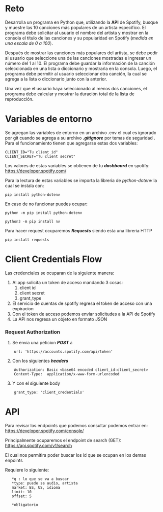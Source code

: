 # Reto

Desarrolla un programa en Python que, utilizando la **API** de Spotify, busque y muestre las 10 
canciones más populares de un artista específico. El programa debe solicitar al usuario el nombre 
del artista y mostrar en la consola el título de las canciones y su popularidad en Spotify (_medida en 
una escala de 0 a 100_).

Después de mostrar las canciones más populares del artista, se debe pedir al usuario que 
seleccione una de las canciones mostradas e ingresar un número del 1 al 10. El programa debe 
guardar la información de la canción seleccionada en una lista o diccionario y mostrarla en la 
consola. Luego, el programa debe permitir al usuario seleccionar otra canción, la cual se agrega a 
la lista o diccionario junto con la anterior.

Una vez que el usuario haya seleccionado al menos dos canciones, el programa debe calcular y 
mostrar la duración total de la lista de reproducción.

# Variables de entorno

Se agregan las variables de entorno en un archivo .env el cual es ignorado por git cuando se agrega a su archivo _**.gitignore**_ por temas de seguridad . Para el funcionamiento tienen que agregarse estas dos variables:
```
CLIENT_ID="Tu client id"
CLIENT_SECRET="Tu client secret"
```
Los valores de estas variables se obtienen de tu **_dashboard_** en spotify: https://developer.spotify.com/


Para la lectura de estas variables se importa la libreria de _python-dotenv_ la cual se instala con:
```
pip install python-dotenv
```

En caso de no funcionar puedes ocupar:
```
python -m pip install python-dotenv

python3 -m pip install nv
```

Para hacer request ocuparemos **_Requests_** siendo esta una libreria HTTP
```
pip install requests
```

# Client Credentials Flow
Las credenciales se ocuparan de la siguiente manera:

1. Al app solicita un token de acceso mandando 3 cosas: 
   1. client id
   2. client secret
   3. grant_type
2. El servicio de cuentas de spotify regresa el token de acceso con una expiracion
3. Con el token de acceso podemos enviar solicitudes a la API de Spotify 
4. La API nos regresa un objeto en formato JSON

### Request Authorization
1. Se envia una peticion **_POST_** a
```
    url: 'https://accounts.spotify.com/api/token'
```
2. Con los siguientes **_headers_**
```
    Authorization: Basic <base64 encoded client_id:client_secret>
    Content-Type:  application/x-www-form-urlencoded
```
3. Y con el siguiente body
```
    grant_type: 'client_credentials'
```

# API

Para revisar los endpoints que podemos consultar podemos entrar en: https://developer.spotify.com/console/

Principalmente ocuparemos el endpoint de search (GET): 	https://api.spotify.com/v1/search 

El cual nos permitira poder buscar los id que se ocupan en los demas enpoints

Requiere lo siguiente:
```
   *q : lo que se va a buscar
   *type: puede se audio, artista
   market: ES, US, idioma
   limit: 10
   offset: 5
   
   *obligatorio
```